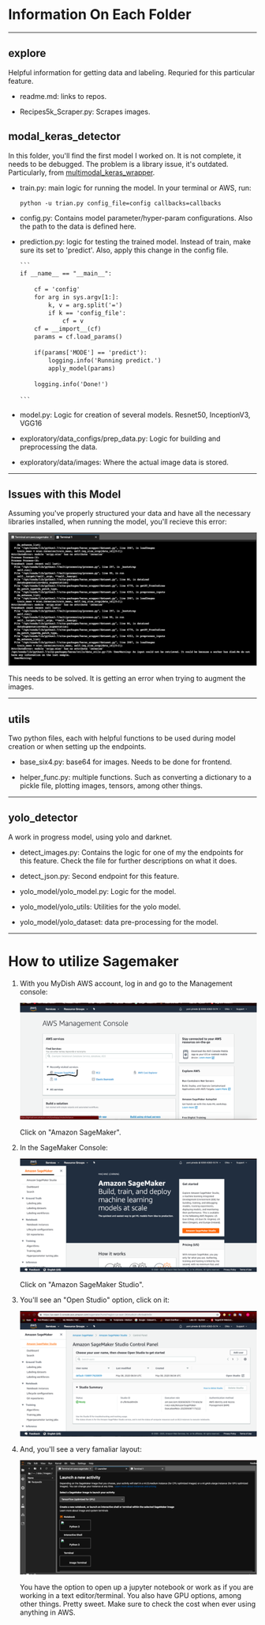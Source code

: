 # Information On Each Folder
---

## explore
Helpful information for getting data and labeling. Requried for this particular feature.

- readme.md: links to repos.

- Recipes5k_Scraper.py: Scrapes images.


## modal_keras_detector

In this folder, you'll find the first model I worked on. It is not complete, it
needs to be debugged. The problem is a library issue, it's outdated. Particularly,
from [multimodal_keras_wrapper](https://github.com/MarcBS/multimodal_keras_wrapper).

- train.py: main logic for running the model. In your terminal or AWS, run:
    ```
    python -u trian.py config_file=config callbacks=callbacks
    ```

- config.py: Contains model parameter/hyper-param configurations. Also the path to the data is defined here.

- prediction.py: logic for testing the trained model. Instead of train, make sure its set to 'predict'. Also, apply
                  this change in the config file.

      ```
      if __name__ == "__main__":

          cf = 'config'
          for arg in sys.argv[1:]:
              k, v = arg.split('=')
              if k == 'config_file':
                  cf = v
          cf = __import__(cf)
          params = cf.load_params()

          if(params['MODE'] == 'predict'):
              logging.info('Running predict.')
              apply_model(params)

          logging.info('Done!')

      ```

- model.py: Logic for creation of several models. Resnet50, InceptionV3, VGG16

- exploratory/data_configs/prep_data.py: Logic for building and preprocessing the data.

- exploratory/data/images: Where the actual image data is stored.
---

## Issues with this Model

Assuming you've properly structured your data and have all the necessary libraries
installed, when running the model, you'll recieve this error:

![Scipy.misc Error](imgs/AWS_console.png)


This needs to be solved. It is getting an error when trying to augment the images.

---

## utils

Two python files, each with helpful functions to be used during model creation or when setting up the endpoints.

- base_six4.py: base64 for images. Needs to be done for frontend.

- helper_func.py: multiple functions. Such as converting a dictionary to a pickle file, plotting images, tensors, among other things.
---

## yolo_detector

A work in progress model, using yolo and darknet.

- detect_images.py: Contains the logic for one of my the endpoints for this feature. Check the file for further descriptions on what it does.

- detect_json.py: Second endpoint for this feature.

- yolo_model/yolo_model.py: Logic for the model.

- yolo_model/yolo_utils: Utilities for the yolo model.

- yolo_model/yolo_dataset: data pre-processing for the model.

---

# How to utilize Sagemaker

1. With you MyDish AWS account, log in and go to the Management console:

    ![Management Console](imgs/AWS_manager.png)

    Click on "Amazon SageMaker".


2.  In the SageMaker Console:

    ![SageMaker Console](imgs/AWS_sageconsole.png)

    Click on "Amazon SageMaker Studio".


3. You'll see an "Open Studio" option, click on it:

    ![Sagemaker Studio](imgs/AWS_Sagemaker.png)


4. And, you'll see a very famaliar layout:

    ![SageMaker Notebook](imgs/AWS_notebook.png)

    You have the option to open up a jupyter notebook or work as if you are working in a text editor/terminal.
    You also have GPU options, among other things. Pretty sweet. Make sure to check the cost when ever using anything in AWS.
